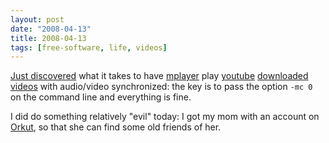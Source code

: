 ```yaml
---
layout: post
date: "2008-04-13"
title: 2008-04-13
tags: [free-software, life, videos]
---
```

[Just discovered](http://amigans.net/modules/newbb/viewtopic.php?topic_id=1410&forum=3)
what it takes to have [mplayer](http://www.mplayerhq.hu/) play
[youtube](http://www.youtube.com/)
[downloaded videos](http://www.arrakis.es/~rggi3/youtube-dl/) with
audio/video synchronized: the key is to pass the option `-mc 0` on
the command line and everything is fine.

I did do something relatively "evil" today: I got my mom with an
account on [Orkut](http://www.orkut.com/), so that she can find
some old friends of her.


